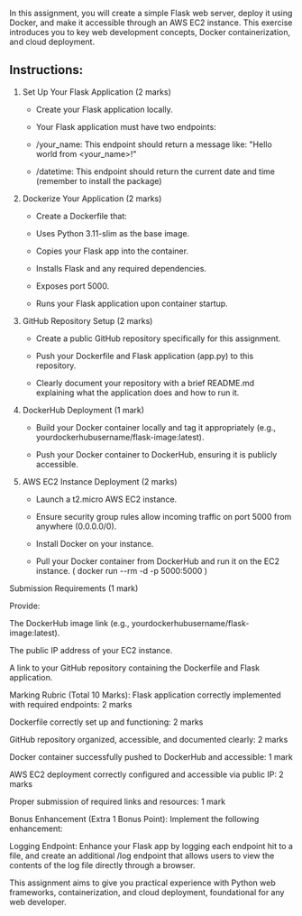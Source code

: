 In this assignment, you will create a simple Flask web server, deploy it using Docker, and make it accessible through an AWS EC2 instance. This exercise introduces you to key web development concepts, Docker containerization, and cloud deployment.

## Instructions:

1. Set Up Your Flask Application (2 marks)

    * Create your Flask application locally.

    * Your Flask application must have two endpoints:

    * /your_name: This endpoint should return a message like: "Hello world from <your_name>!"

    * /datetime: This endpoint should return the current date and time (remember to install the package)

2. Dockerize Your Application (2 marks)

    * Create a Dockerfile that:

    * Uses Python 3.11-slim as the base image.

    * Copies your Flask app into the container.

    * Installs Flask and any required dependencies.

    * Exposes port 5000.

    * Runs your Flask application upon container startup.

3. GitHub Repository Setup (2 marks)

    * Create a public GitHub repository specifically for this assignment.

    * Push your Dockerfile and Flask application (app.py) to this repository.

    * Clearly document your repository with a brief README.md explaining what the application does and how to run it.

4. DockerHub Deployment (1 mark)

    * Build your Docker container locally and tag it appropriately (e.g., yourdockerhubusername/flask-image:latest).

    * Push your Docker container to DockerHub, ensuring it is publicly accessible.

5. AWS EC2 Instance Deployment (2 marks)

    * Launch a t2.micro AWS EC2 instance.

    * Ensure security group rules allow incoming traffic on port 5000 from anywhere (0.0.0.0/0).

    * Install Docker on your instance.

    * Pull your Docker container from DockerHub and run it on the EC2 instance. ( docker run --rm -d -p 5000:5000 <instance-name> )

Submission Requirements (1 mark)

Provide:

The DockerHub image link (e.g., yourdockerhubusername/flask-image:latest).

The public IP address of your EC2 instance.

A link to your GitHub repository containing the Dockerfile and Flask application.

Marking Rubric (Total 10 Marks):
Flask application correctly implemented with required endpoints: 2 marks

Dockerfile correctly set up and functioning: 2 marks

GitHub repository organized, accessible, and documented clearly: 2 marks

Docker container successfully pushed to DockerHub and accessible: 1 mark

AWS EC2 deployment correctly configured and accessible via public IP: 2 marks

Proper submission of required links and resources: 1 mark

Bonus Enhancement (Extra 1 Bonus Point):
Implement the following enhancement:

Logging Endpoint: Enhance your Flask app by logging each endpoint hit to a file, and create an additional /log endpoint that allows users to view the contents of the log file directly through a browser.

This assignment aims to give you practical experience with Python web frameworks, containerization, and cloud deployment, foundational for any web developer.
